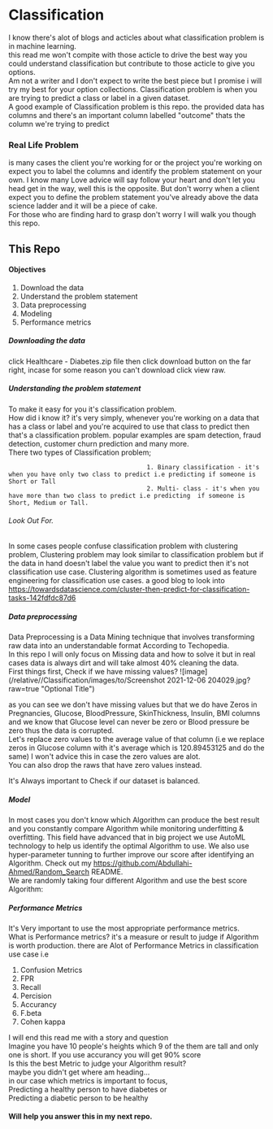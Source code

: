# Classification
I know there's alot of blogs and acticles about what classification problem is in machine learning.  
this read me won't compite with those acticle to drive the best way you could understand classification but contribute to those acticle to give you options.  
Am not a writer and I don't expect to write the best piece but I promise i will try my best for your option collections.
Classification problem is when you are trying to predict a class or label in a given dataset.  
A good example of Classification problem is this repo. the provided data has columns and there's an important column labelled "outcome" thats the column we're trying to predict

### Real Life Problem
is many cases the client you're working for or the project you're working on expect you to label the columns and identify the problem statement on your own. I know many Love advice will say follow your heart and don't let you head get in the way, well this is the opposite. But don't worry when a client expect you to define the problem statement you've already above the data science ladder and it will be a piece of cake.  
For those who are finding hard to grasp don't worry I will walk you though this repo.

## This Repo
#### Objectives
1. Download the data  
2. Understand the problem statement
3. Data preprocessing
4. Modeling
5. Performance metrics  
   
##### Downloading the data
click Healthcare - Diabetes.zip file then click download button on the far right, incase for some reason you can't download click view raw.  
  
##### Understanding the problem statement
To make it easy for you it's classification problem.  
How did i know it? it's very simply, whenever you're working on a data that has a class or label and you're acquired to use that class to predict then that's a classification problem. popular examples are spam detection, fraud detection, customer churn prediction and many more.  
There two types of Classification problem;  

                                          1. Binary classification - it's when you have only two class to predict i.e predicting if someone is Short or Tall 
                                          2. Multi- class - it's when you have more than two class to predict i.e predicting  if someone is Short, Medium or Tall.
###### Look Out For.
In some cases people confuse classification problem with clustering problem, Clustering problem may look similar to classification problem but if the data in hand doesn't label the value you want to predict then it's not classification use case. Clustering algorithm is sometimes used as feature engineering for classification use cases. a good blog to look into https://towardsdatascience.com/cluster-then-predict-for-classification-tasks-142fdfdc87d6

##### Data preprocessing
Data Preprocessing is a Data Mining technique that involves transforming raw data into an understandable format According to Techopedia.  
In this repo I will only focus on Missing data and how to solve it but in real cases data is always dirt and will take almost 40% cleaning the data.  
First things first, Check if we have missing values?
![image](/relative//Classification/images/to/Screenshot 2021-12-06 204029.jpg?raw=true "Optional Title")





as you can see we don't have missing values but that we do have Zeros in Pregnancies, Glucose, BloodPressure, SkinThickness, Insulin, BMI columns and we know that Glucose level can never be zero or Blood pressure be zero thus the data is corrupted.  
Let's replace zero values to the average value of that column (i.e we replace zeros in Glucose column with it's average which is 120.89453125 and do the same) I won't advice this in case the zero values are alot.  
You can also drop the raws that have zero values instead.





It's Always important to Check if our dataset is balanced.










##### Model
In most cases you don't know which Algorithm can produce the best result and you constantly compare Algorithm while monitoring underfitting & overfitting. This field have advanced that in big project we use AutoML technology to help us identify the optimal Algorithm to use. We also use hyper-parameter tunning to further improve our score after identifying an Algorithm. Check out my https://github.com/Abdullahi-Ahmed/Random_Search README.  
We are randomly taking four different Algorithm and use the best score Algorithm:








##### Performance Metrics 
It's Very important to use the most appropriate performance metrics.  
What is  Performance metrics? it's a measure or result to judge if Algorithm is worth production. there are Alot of Performance Metrics in classification use case i.e
1. Confusion Metrics
2. FPR 
3. Recall 
4. Percision
5. Accurancy
6. F.beta
7. Cohen kappa  


I will end this read me with a story and question  
Imagine you have 10 people's heights which 9 of the them are tall and only one is short. If you use accurancy you will get 90% score  
Is this the best Metric to judge your Algorithm result?  
maybe you didn't get where am heading...  
in our case which metrics is important to focus,  
Predicting a healthy person to have diabetes or  
Predicting a diabetic person to be healthy

#### Will help you answer this in my next repo.


